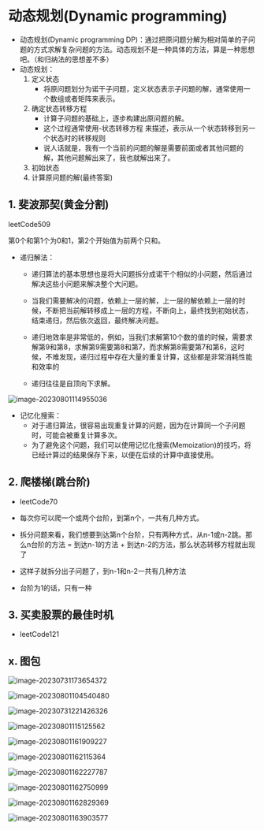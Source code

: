 # 动态规划(Dynamic programming)

+ 动态规划(Dynamic programming DP)：通过把原问题分解为相对简单的子问题的方式求解复杂问题的方法。动态规划不是一种具体的方法，算是一种思想吧。（和归纳法的思想差不多）
+ 动态规划：
  1. 定义状态
     + 将原问题划分为诺干子问题，定义状态表示子问题的解，通常使用一个数组或者矩阵来表示。
  2. 确定状态转移方程
     + 计算子问题的基础上，逐步构建出原问题的解。
     + 这个过程通常使用-状态转移方程 来描述，表示从一个状态转移到另一个状态时的转移规则
     + 说人话就是，我有一个当前的问题的解是需要前面或者其他问题的解，其他问题解出来了，我也就解出来了。
  3. 初始状态
  4. 计算原问题的解(最终答案)

## 1. 斐波那契(黄金分割)

leetCode509

  第0个和第1个为0和1，第2个开始值为前两个只和。

+ 递归解法：

  + 递归算法的基本思想也是将大问题拆分成诺干个相似的小问题，然后通过解决这些小问题来解决整个大问题。
  + 当我们需要解决的问题，依赖上一层的解，上一层的解依赖上一层的时候，不断把当前解转移成上一层的方程，不断向上，最终找到初始状态，结束递归，然后依次返回，最终解决问题。

  + 递归地效率是非常低的，例如，当我们求解第10个数的值的时候，需要求解第9和第8，求解第9需要第8和第7，而求解第8需要第7和第6，这时候，不难发现，递归过程中存在大量的重复计算，这些都是非常消耗性能和效率的
  + 递归往往是自顶向下求解。

![image-20230801114955036](动态规划.assets/image-20230801114955036-16908617957191.png)

+ 记忆化搜索：
  + 对于递归算法，很容易出现重复计算的问题，因为在计算同一个子问题时，可能会被重复计算多次。
  + 为了避免这个问题，我们可以使用记忆化搜索(Memoization)的技巧，将已经计算过的结果保存下来，以便在后续的计算中直接使用。

## 2. 爬楼梯(跳台阶)

+ leetCode70

+ 每次你可以爬一个或两个台阶，到第n个，一共有几种方式。
+ 拆分问题来看，我们想要到达第n个台阶，只有两种方式，从n-1或n-2跳。那么n台阶的方法 = 到达n-1的方法 +  到达n-2的方法，那么状态转移方程就出现了
+ 这样子就拆分出子问题了，到n-1和n-2一共有几种方法
+ 台阶为1的话，只有一种

## 3. 买卖股票的最佳时机

+ leetCode121



## x. 图包

![image-20230731173654372](动态规划.assets/image-20230731173654372.png)

![image-20230801104540480](动态规划.assets/image-20230801104540480.png)

![image-20230731221426326](动态规划.assets/image-20230731221426326.png)

![image-20230801115125562](动态规划.assets/image-20230801115125562.png)

![image-20230801161909227](动态规划.assets/image-20230801161909227.png)

![image-20230801162115364](动态规划.assets/image-20230801162115364.png)

![image-20230801162227787](动态规划.assets/image-20230801162227787.png)

![image-20230801162750999](动态规划.assets/image-20230801162750999.png)

![image-20230801162829369](动态规划.assets/image-20230801162829369-16908785096293.png)

![image-20230801163903577](动态规划.assets/image-20230801163903577.png)



















